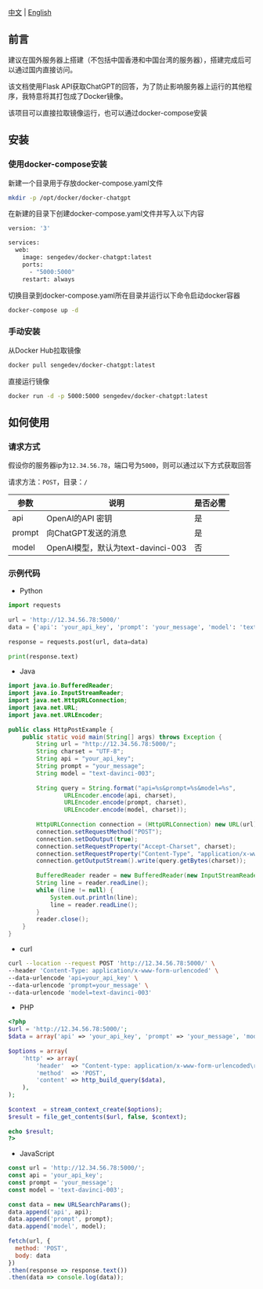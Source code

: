 [中文](README-zh.md) | [English](README.md)

## 前言

建议在国外服务器上搭建（不包括中国香港和中国台湾的服务器），搭建完成后可以通过国内直接访问。

该文档使用Flask API获取ChatGPT的回答，为了防止影响服务器上运行的其他程序，我特意将其打包成了Docker镜像。

该项目可以直接拉取镜像运行，也可以通过docker-compose安装

## 安装

### **使用docker-compose安装**

新建一个目录用于存放docker-compose.yaml文件

```bash
mkdir -p /opt/docker/docker-chatgpt
```

在新建的目录下创建docker-compose.yaml文件并写入以下内容

```bash
version: '3'

services:
  web:
    image: sengedev/docker-chatgpt:latest
    ports:
      - "5000:5000"
    restart: always
```

切换目录到docker-compose.yaml所在目录并运行以下命令启动docker容器

```bash
docker-compose up -d
```

### 手动安装

从Docker Hub拉取镜像

```bash
docker pull sengedev/docker-chatgpt:latest
```

直接运行镜像

```bash
docker run -d -p 5000:5000 sengedev/docker-chatgpt:latest 
```

## **如何使用**

### 请求方式

假设你的服务器ip为`12.34.56.78`，端口号为`5000`，则可以通过以下方式获取回答

请求方法：`POST`，目录：`/`

| 参数   | 说明                               | 是否必需 |
| ------ | ---------------------------------- | -------- |
| api    | OpenAI的API 密钥                   | 是       |
| prompt | 向ChatGPT发送的消息                | 是       |
| model  | OpenAI模型，默认为text-davinci-003 | 否       |

### **示例代码**

- Python

```python
import requests
 
url = 'http://12.34.56.78:5000/'
data = {'api': 'your_api_key', 'prompt': 'your_message', 'model': 'text-davinci-003'}
 
response = requests.post(url, data=data)
 
print(response.text)
```

- Java

```java
import java.io.BufferedReader;
import java.io.InputStreamReader;
import java.net.HttpURLConnection;
import java.net.URL;
import java.net.URLEncoder;
 
public class HttpPostExample {
    public static void main(String[] args) throws Exception {
        String url = "http://12.34.56.78:5000/";
        String charset = "UTF-8";
        String api = "your_api_key";
        String prompt = "your_message";
        String model = "text-davinci-003";
        
        String query = String.format("api=%s&prompt=%s&model=%s",
                URLEncoder.encode(api, charset),
                URLEncoder.encode(prompt, charset),
                URLEncoder.encode(model, charset));
        
        HttpURLConnection connection = (HttpURLConnection) new URL(url).openConnection();
        connection.setRequestMethod("POST");
        connection.setDoOutput(true);
        connection.setRequestProperty("Accept-Charset", charset);
        connection.setRequestProperty("Content-Type", "application/x-www-form-urlencoded;charset=" + charset);
        connection.getOutputStream().write(query.getBytes(charset));
        
        BufferedReader reader = new BufferedReader(new InputStreamReader(connection.getInputStream()));
        String line = reader.readLine();
        while (line != null) {
            System.out.println(line);
            line = reader.readLine();
        }
        reader.close();
    }
}
```

- curl

```bash
curl --location --request POST 'http://12.34.56.78:5000/' \
--header 'Content-Type: application/x-www-form-urlencoded' \
--data-urlencode 'api=your_api_key' \
--data-urlencode 'prompt=your_message' \
--data-urlencode 'model=text-davinci-003'
```

- PHP

```php
<?php
$url = 'http://12.34.56.78:5000/';
$data = array('api' => 'your_api_key', 'prompt' => 'your_message', 'model' => 'text-davinci-003');
 
$options = array(
    'http' => array(
        'header'  => "Content-type: application/x-www-form-urlencoded\r\n",
        'method'  => 'POST',
        'content' => http_build_query($data),
    ),
);
 
$context  = stream_context_create($options);
$result = file_get_contents($url, false, $context);
 
echo $result;
?>
```

- JavaScript

```javascript
const url = 'http://12.34.56.78:5000/';
const api = 'your_api_key';
const prompt = 'your_message';
const model = 'text-davinci-003';
 
const data = new URLSearchParams();
data.append('api', api);
data.append('prompt', prompt);
data.append('model', model);
 
fetch(url, {
  method: 'POST',
  body: data
})
.then(response => response.text())
.then(data => console.log(data));
```


